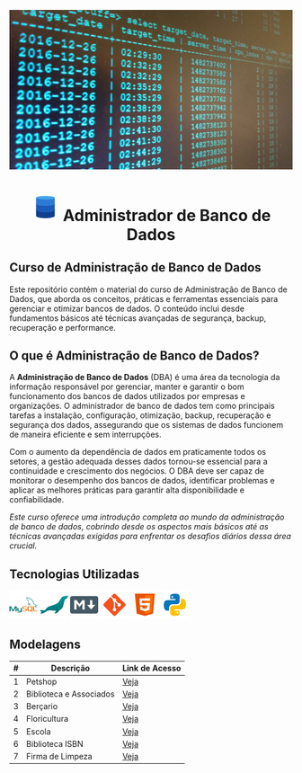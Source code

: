 
![Banner de servidor de banco de dados](./Imagens/Banners/Postgres_Query.jpg)


<div align="center">



# ![Icone de Banco](./Imagens/Tecnologias/icons8-banco-de-dados-50.png) Administrador de Banco de Dados

</div>



## Curso de Administração de Banco de Dados

Este repositório contém o material do curso de Administração de Banco de Dados, que aborda os conceitos, práticas e ferramentas essenciais para gerenciar e otimizar bancos de dados. O conteúdo inclui desde fundamentos básicos até técnicas avançadas de segurança, backup, recuperação e performance.

## O que é Administração de Banco de Dados?

A **Administração de Banco de Dados** (DBA) é uma área da tecnologia da informação responsável por gerenciar, manter e garantir o bom funcionamento dos bancos de dados utilizados por empresas e organizações. O administrador de banco de dados tem como principais tarefas a instalação, configuração, otimização, backup, recuperação e segurança dos dados, assegurando que os sistemas de dados funcionem de maneira eficiente e sem interrupções.

Com o aumento da dependência de dados em praticamente todos os setores, a gestão adequada desses dados tornou-se essencial para a continuidade e crescimento dos negócios. O DBA deve ser capaz de monitorar o desempenho dos bancos de dados, identificar problemas e aplicar as melhores práticas para garantir alta disponibilidade e confiabilidade.

*Este curso oferece uma introdução completa ao mundo da administração de banco de dados, cobrindo desde os aspectos mais básicos até as técnicas avançadas exigidas para enfrentar os desafios diários dessa área crucial.*


## Tecnologias Utilizadas
[![MyQSL](./Imagens/Tecnologias/icons8-mysql-50.png)](https://www.mysql.com/)
[![MariaDB](./Imagens/Tecnologias/icons8-mariadb-50.png)](https://mariadb.org/)
[![Markdown](./Imagens/Tecnologias/icons8-markdown-50.png)](https://www.markdownguide.org/)
[![Git](./Imagens/Tecnologias/icons8-git-50.png)](https://git-scm.com/)
[![HTML](./Imagens/Tecnologias/icons8-html-50.png)](https://developer.mozilla.org/pt-BR/docs/Web/HTML)
[![Python](./Imagens/Tecnologias/icons8-python-50.png)](https://www.python.org/)

## Modelagens

| # | Descrição | Link de Acesso |
|-|-|-|
|1|Petshop | [Veja](./Modelagens/petshop/petshop.md)
|2|Biblioteca e Associados | [Veja](./Modelagens/biblio_assoc/biblio_assoc.md)
|3|Berçario | [Veja](./Modelagens/bercario/bercario.md)
|4|Floricultura | [Veja](./Modelagens/floricultura/floricultura.md)
|5|Escola | [Veja](./Modelagens/escola/escola.md)
|6|Biblioteca ISBN | [Veja](./Modelagens/biblio_isbn/biblio_isbn.md)
|7|Firma de Limpeza | [Veja](./Modelagens/firma_limp/firma_limp.md)
